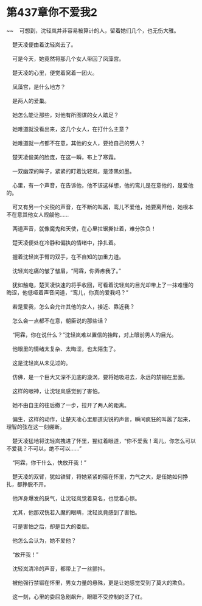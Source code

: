 # 第437章你不爱我2
~~&nbsp;&nbsp;&nbsp;&nbsp;可想到，沈轻岚并非容易被算计的人，留着她们几个，也无伤大雅。<br><br>&nbsp;&nbsp;&nbsp;&nbsp;楚天凌便由着沈轻岚去了。<br><br>&nbsp;&nbsp;&nbsp;&nbsp;可是今天，她竟然将那几个女人带回了凤藻宫。<br><br>&nbsp;&nbsp;&nbsp;&nbsp;楚天凌的心里，便觉着窝着一团火。<br><br>&nbsp;&nbsp;&nbsp;&nbsp;凤藻宫，是什么地方？<br><br>&nbsp;&nbsp;&nbsp;&nbsp;是两人的爱巢。<br><br>&nbsp;&nbsp;&nbsp;&nbsp;她怎么能让那些，对他有所图谋的女人踏足？<br><br>&nbsp;&nbsp;&nbsp;&nbsp;她难道就没看出来，这几个女人，在打什么主意？<br><br>&nbsp;&nbsp;&nbsp;&nbsp;她难道就一点都不在意，其他的女人，要抢自己的男人？<br><br>&nbsp;&nbsp;&nbsp;&nbsp;楚天凌俊美的脸庞，在这一瞬，布上了寒霜。<br><br>&nbsp;&nbsp;&nbsp;&nbsp;一双幽深的眸子，紧紧的盯着沈轻岚，是漆黑如墨。<br><br>&nbsp;&nbsp;&nbsp;&nbsp;心里，有一个声音，在告诉他，他不该这样想，他的鸾儿是在意他的，是爱他的。<br><br>&nbsp;&nbsp;&nbsp;&nbsp;可又有另一个尖锐的声音，在不断的叫嚣，鸾儿不爱他，她要离开他，她根本不在意其他女人觊觎他……<br><br>&nbsp;&nbsp;&nbsp;&nbsp;两道声音，就像魔鬼和天使，在心里拉锯撕扯着，难分胜负！<br><br>&nbsp;&nbsp;&nbsp;&nbsp;楚天凌便处在冷静和偏执的情绪中，挣扎着。<br><br>&nbsp;&nbsp;&nbsp;&nbsp;握着沈轻岚手臂的双手，在不自知的加重力道。<br><br>&nbsp;&nbsp;&nbsp;&nbsp;沈轻岚吃痛的皱了皱眉，“阿霖，你弄疼我了。”<br><br>&nbsp;&nbsp;&nbsp;&nbsp;犹如触电，楚天凌快速的将手收回，可看着沈轻岚的目光却带上了一抹难懂的晦涩，他低哑着声音问道，“鸾儿，你真的爱我吗？”<br><br>&nbsp;&nbsp;&nbsp;&nbsp;若是爱我，怎么会允许其他的女人，接近、靠近我？<br><br>&nbsp;&nbsp;&nbsp;&nbsp;怎么会一点都不在意，朝臣说的那些话？<br><br>&nbsp;&nbsp;&nbsp;&nbsp;“阿霖，你在说什么？”沈轻岚难以置信的抬眸，对上眼前男人的目光。<br><br>&nbsp;&nbsp;&nbsp;&nbsp;他眼里的情绪太复杂、太晦涩，也太陌生了。<br><br>&nbsp;&nbsp;&nbsp;&nbsp;这是沈轻岚从未见过的。<br><br>&nbsp;&nbsp;&nbsp;&nbsp;仿佛，是一个巨大又深不见底的漩涡，要将她吸进去，永远的禁锢在里面。<br><br>&nbsp;&nbsp;&nbsp;&nbsp;这样的眼神，让沈轻岚感觉到了害怕。<br><br>&nbsp;&nbsp;&nbsp;&nbsp;她不由自主的往后撤了一步，拉开了两人的距离。<br><br>&nbsp;&nbsp;&nbsp;&nbsp;偏生，这样的动作，让楚天凌心里那道尖锐的声音，瞬间疯狂的叫嚣了起来，理智的弦在这一刻绷断。<br><br>&nbsp;&nbsp;&nbsp;&nbsp;楚天凌猛地将沈轻岚拽进了怀里，猩红着眼道，“你不爱我！鸾儿，你怎么可以不爱我？不可以，绝不可以……”<br><br>&nbsp;&nbsp;&nbsp;&nbsp;“阿霖，你干什么，快放开我！”<br><br>&nbsp;&nbsp;&nbsp;&nbsp;楚天凌的双臂，犹如铁臂，将她紧紧的箍在怀里，力气之大，是任她如何挣扎，都挣脱不开。<br><br>&nbsp;&nbsp;&nbsp;&nbsp;他浑身爆发的戾气，让沈轻岚觉着莫名，也觉着心惊。<br><br>&nbsp;&nbsp;&nbsp;&nbsp;尤其，他那双恍若入魔的眼睛，沈轻岚竟感到了害怕。<br><br>&nbsp;&nbsp;&nbsp;&nbsp;可是害怕之后，却是巨大的委屈。<br><br>&nbsp;&nbsp;&nbsp;&nbsp;他怎么会认为，她不爱他？<br><br>&nbsp;&nbsp;&nbsp;&nbsp;“放开我！”<br><br>&nbsp;&nbsp;&nbsp;&nbsp;沈轻岚清冷的声音，都带上了一丝颤抖。<br><br>&nbsp;&nbsp;&nbsp;&nbsp;被他强行禁锢在怀里，男女力量的悬殊，更是让她感觉受到了莫大的欺负。<br><br>&nbsp;&nbsp;&nbsp;&nbsp;这一刻，心里的委屈急剧飙升，眼眶不受控制的泛了红。<br><br>
                    

<script>_fwqdsqadxfw()</script>
<div><script>_dfwf1dw();</script></div>
<div><script>_dfwf1agdw();</script></div>
                